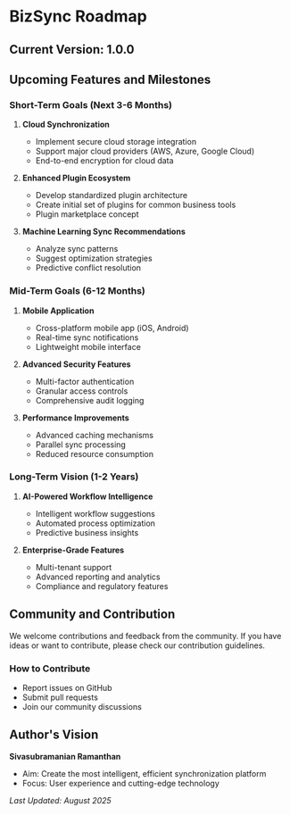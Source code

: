 # BizSync Roadmap

## Current Version: 1.0.0

## Upcoming Features and Milestones

### Short-Term Goals (Next 3-6 Months)

1. **Cloud Synchronization**
   - Implement secure cloud storage integration
   - Support major cloud providers (AWS, Azure, Google Cloud)
   - End-to-end encryption for cloud data

2. **Enhanced Plugin Ecosystem**
   - Develop standardized plugin architecture
   - Create initial set of plugins for common business tools
   - Plugin marketplace concept

3. **Machine Learning Sync Recommendations**
   - Analyze sync patterns
   - Suggest optimization strategies
   - Predictive conflict resolution

### Mid-Term Goals (6-12 Months)

1. **Mobile Application**
   - Cross-platform mobile app (iOS, Android)
   - Real-time sync notifications
   - Lightweight mobile interface

2. **Advanced Security Features**
   - Multi-factor authentication
   - Granular access controls
   - Comprehensive audit logging

3. **Performance Improvements**
   - Advanced caching mechanisms
   - Parallel sync processing
   - Reduced resource consumption

### Long-Term Vision (1-2 Years)

1. **AI-Powered Workflow Intelligence**
   - Intelligent workflow suggestions
   - Automated process optimization
   - Predictive business insights

2. **Enterprise-Grade Features**
   - Multi-tenant support
   - Advanced reporting and analytics
   - Compliance and regulatory features

## Community and Contribution

We welcome contributions and feedback from the community. If you have ideas or want to contribute, please check our contribution guidelines.

### How to Contribute

- Report issues on GitHub
- Submit pull requests
- Join our community discussions

## Author's Vision

**Sivasubramanian Ramanthan**
- Aim: Create the most intelligent, efficient synchronization platform
- Focus: User experience and cutting-edge technology

*Last Updated: August 2025*
